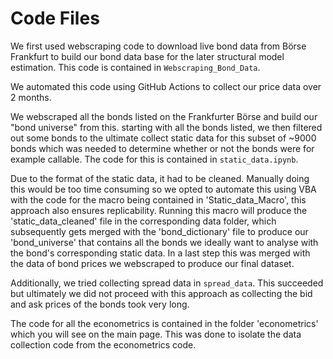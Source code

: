 # Code Files
We first used webscraping code to download live bond data from Börse Frankfurt to build our bond data base for the later structural model estimation. This code is contained in `Webscraping_Bond_Data`. 

We automated this code using GitHub Actions to collect our price data over 2 months.

We webscraped all the bonds listed on the Frankfurter Börse and build our "bond universe" from this. starting with all the bonds listed, we then filtered out some bonds to the ultimate collect static data for this subset of ~9000 bonds which was needed to determine whether or not the bonds were for example callable. The code for this is contained in `static_data.ipynb`.

Due to the format of the static data, it had to be cleaned. Manually doing this would be too time consuming so we opted to automate this using VBA with the code for the macro being contained in 'Static_data_Macro', this approach also ensures replicability. Running this macro will produce the 'static_data_cleaned' file in the corresponding data folder, which subsequently gets merged with the 'bond_dictionary' file to produce our 'bond_universe' that contains all the bonds we ideally want to analyse with the bond's corresponding static data. In a last step this was merged with the data of bond prices we webscraped to produce our final dataset. 

Additionally, we tried collecting spread data in `spread_data`. This succeeded but ultimately we did not proceed with this approach as collecting the bid and ask prices of the bonds took very long.

The code for all the econometrics is contained in the folder 'econometrics' which you will see on the main page. This was done to isolate the data collection code from the econometrics code.